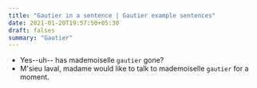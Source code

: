 ```yaml
---
title: "Gautier in a sentence | Gautier example sentences"
date: 2021-01-20T19:57:50+05:30
draft: falses
summary: "Gautier"
---
```

- Yes--uh-- has mademoiselle `gautier` gone?
- M'sieu laval, madame would like to talk to mademoiselle `gautier` for a moment.
                 
